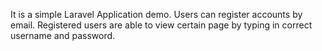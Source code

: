 It is a simple Laravel Application demo.
Users can register accounts by email.
Registered users are able to view certain page by typing in correct username and password.
